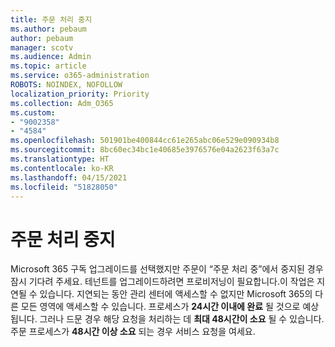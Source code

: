 ```yaml
---
title: 주문 처리 중지
ms.author: pebaum
author: pebaum
manager: scotv
ms.audience: Admin
ms.topic: article
ms.service: o365-administration
ROBOTS: NOINDEX, NOFOLLOW
localization_priority: Priority
ms.collection: Adm_O365
ms.custom:
- "9002358"
- "4584"
ms.openlocfilehash: 501901be400844cc61e265abc06e529e090934b8
ms.sourcegitcommit: 8bc60ec34bc1e40685e3976576e04a2623f63a7c
ms.translationtype: HT
ms.contentlocale: ko-KR
ms.lasthandoff: 04/15/2021
ms.locfileid: "51828050"
---
```

# <a name="stuck-on-processing-order"></a>주문 처리 중지

Microsoft 365 구독 업그레이드를 선택했지만 주문이 “주문 처리 중”에서 중지된 경우 잠시 기다려 주세요. 테넌트를 업그레이드하려면 프로비저닝이 필요합니다.이 작업은 지연될 수 있습니다. 지연되는 동안 관리 센터에 액세스할 수 없지만 Microsoft 365의 다른 모든 영역에 액세스할 수 있습니다. 프로세스가 **24시간 이내에 완료** 될 것으로 예상됩니다. 그러나 드문 경우 해당 요청을 처리하는 데 **최대 48시간이 소요** 될 수 있습니다. 주문 프로세스가 **48시간 이상 소요** 되는 경우 서비스 요청을 여세요.
